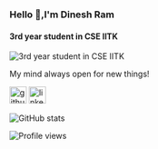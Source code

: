 ### Hello 👋,I'm  Dinesh Ram
#### 3rd year student in CSE IITK
![3rd year student in CSE IITK](https://camo.githubusercontent.com/148e7e6c954a413f6058f4b612a40e65b0693cd319f0236399ec479fca959c60/68747470733a2f2f6173736574732e776562736974652d66696c65732e636f6d2f3565353162336230333337333039643637326566643934632f3565353163633539333364333638666562633335313839375f666f6f7465722d696d672e737667)

My mind always open for new things!



[<img src='https://cdn.jsdelivr.net/npm/simple-icons@3.0.1/icons/geeksforgeeks.svg' alt='github' height='30'>](https://github.com/dinesh-cpu)  [<img src='https://cdn.jsdelivr.net/npm/simple-icons@3.0.1/icons/linkedin.svg' alt='linkedin' height='30'>](https://www.linkedin.com/in/dineshram44) 




![GitHub stats](https://github-readme-stats.vercel.app/api?username=dinesh-cpu&show_icons=true)  

![Profile views](https://gpvc.arturio.dev/dinesh-cpu)  

